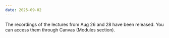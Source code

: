 ```yaml
---
date: 2025-09-02
---
```

The recordings of the lectures from Aug 26 and 28 have been released. You can access them through Canvas (Modules section).